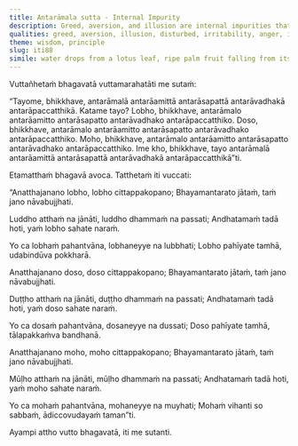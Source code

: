 ```yaml
---
title: Antarāmala sutta - Internal Impurity
description: Greed, aversion, and illusion are internal impurities that act as one's internal enemies. Though they obscure clarity and injure one from within, most people fail to recognize their true nature.
qualities: greed, aversion, illusion, disturbed, irritability, anger, ignorance
theme: wisdom, principle
slug: iti88
simile: water drops from a lotus leaf, ripe palm fruit falling from its stalk, rising sun dispelling the darkness
---
```


Vuttañhetaṁ bhagavatā vuttamarahatāti me sutaṁ:

“Tayome, bhikkhave, antarāmalā antarāamittā antarāsapattā antarāvadhakā antarāpaccatthikā. Katame tayo? Lobho, bhikkhave, antarāmalo antarāamitto antarāsapatto antarāvadhako antarāpaccatthiko. Doso, bhikkhave, antarāmalo antarāamitto antarāsapatto antarāvadhako antarāpaccatthiko. Moho, bhikkhave, antarāmalo antarāamitto antarāsapatto antarāvadhako antarāpaccatthiko. Ime kho, bhikkhave, tayo antarāmalā antarāamittā antarāsapattā antarāvadhakā antarāpaccatthikā”ti.

Etamatthaṁ bhagavā avoca. Tatthetaṁ iti vuccati:

“Anatthajanano lobho,
lobho cittappakopano;
Bhayamantarato jātaṁ,
taṁ jano nāvabujjhati.

Luddho atthaṁ na jānāti,
luddho dhammaṁ na passati;
Andhatamaṁ tadā hoti,
yaṁ lobho sahate naraṁ.

Yo ca lobhaṁ pahantvāna,
lobhaneyye na lubbhati;
Lobho pahīyate tamhā,
udabindūva pokkharā.

Anatthajanano doso,
doso cittappakopano;
Bhayamantarato jātaṁ,
taṁ jano nāvabujjhati.

Duṭṭho atthaṁ na jānāti,
duṭṭho dhammaṁ na passati;
Andhatamaṁ tadā hoti,
yaṁ doso sahate naraṁ.

Yo ca dosaṁ pahantvāna,
dosaneyye na dussati;
Doso pahīyate tamhā,
tālapakkaṁva bandhanā.

Anatthajanano moho,
moho cittappakopano;
Bhayamantarato jātaṁ,
taṁ jano nāvabujjhati.

Mūḷho atthaṁ na jānāti,
mūḷho dhammaṁ na passati;
Andhatamaṁ tadā hoti,
yaṁ moho sahate naraṁ.

Yo ca mohaṁ pahantvāna,
mohaneyye na muyhati;
Mohaṁ vihanti so sabbaṁ,
ādiccovudayaṁ taman”ti.

Ayampi attho vutto bhagavatā, iti me sutanti.
